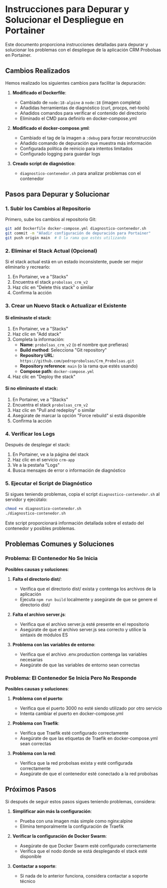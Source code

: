# Instrucciones para Depurar y Solucionar el Despliegue en Portainer

Este documento proporciona instrucciones detalladas para depurar y solucionar los problemas con el despliegue de la aplicación CRM Probolsas en Portainer.

## Cambios Realizados

Hemos realizado los siguientes cambios para facilitar la depuración:

1. **Modificado el Dockerfile**:
   - Cambiado de `node:18-alpine` a `node:18` (imagen completa)
   - Añadidas herramientas de diagnóstico (curl, procps, net-tools)
   - Añadidos comandos para verificar el contenido del directorio
   - Eliminado el CMD para definirlo en docker-compose.yml

2. **Modificado el docker-compose.yml**:
   - Cambiado el tag de la imagen a `:debug` para forzar reconstrucción
   - Añadido comando de depuración que muestra más información
   - Configurada política de reinicio para intentos limitados
   - Configurado logging para guardar logs

3. **Creado script de diagnóstico**:
   - `diagnostico-contenedor.sh` para analizar problemas con el contenedor

## Pasos para Depurar y Solucionar

### 1. Subir los Cambios al Repositorio

Primero, sube los cambios al repositorio Git:

```bash
git add Dockerfile docker-compose.yml diagnostico-contenedor.sh
git commit -m "Añadir configuración de depuración para Portainer"
git push origin main  # O la rama que estés utilizando
```

### 2. Eliminar el Stack Actual (Opcional)

Si el stack actual está en un estado inconsistente, puede ser mejor eliminarlo y recrearlo:

1. En Portainer, ve a "Stacks"
2. Encuentra el stack `probolsas_crm_v2`
3. Haz clic en "Delete this stack" o similar
4. Confirma la acción

### 3. Crear un Nuevo Stack o Actualizar el Existente

#### Si eliminaste el stack:

1. En Portainer, ve a "Stacks"
2. Haz clic en "Add stack"
3. Completa la información:
   - **Name**: `probolsas_crm_v2` (o el nombre que prefieras)
   - **Build method**: Selecciona "Git repository"
   - **Repository URL**: `https://github.com/pedroprobolsas/Crm_Probolsas.git`
   - **Repository reference**: `main` (o la rama que estés usando)
   - **Compose path**: `docker-compose.yml`
4. Haz clic en "Deploy the stack"

#### Si no eliminaste el stack:

1. En Portainer, ve a "Stacks"
2. Encuentra el stack `probolsas_crm_v2`
3. Haz clic en "Pull and redeploy" o similar
4. Asegúrate de marcar la opción "Force rebuild" si está disponible
5. Confirma la acción

### 4. Verificar los Logs

Después de desplegar el stack:

1. En Portainer, ve a la página del stack
2. Haz clic en el servicio `crm-app`
3. Ve a la pestaña "Logs"
4. Busca mensajes de error o información de diagnóstico

### 5. Ejecutar el Script de Diagnóstico

Si sigues teniendo problemas, copia el script `diagnostico-contenedor.sh` al servidor y ejecútalo:

```bash
chmod +x diagnostico-contenedor.sh
./diagnostico-contenedor.sh
```

Este script proporcionará información detallada sobre el estado del contenedor y posibles problemas.

## Problemas Comunes y Soluciones

### Problema: El Contenedor No Se Inicia

**Posibles causas y soluciones**:

1. **Falta el directorio dist/**:
   - Verifica que el directorio dist/ exista y contenga los archivos de la aplicación
   - Ejecuta `npm run build` localmente y asegúrate de que se genere el directorio dist/

2. **Falta el archivo server.js**:
   - Verifica que el archivo server.js esté presente en el repositorio
   - Asegúrate de que el archivo server.js sea correcto y utilice la sintaxis de módulos ES

3. **Problema con las variables de entorno**:
   - Verifica que el archivo .env.production contenga las variables necesarias
   - Asegúrate de que las variables de entorno sean correctas

### Problema: El Contenedor Se Inicia Pero No Responde

**Posibles causas y soluciones**:

1. **Problema con el puerto**:
   - Verifica que el puerto 3000 no esté siendo utilizado por otro servicio
   - Intenta cambiar el puerto en docker-compose.yml

2. **Problema con Traefik**:
   - Verifica que Traefik esté configurado correctamente
   - Asegúrate de que las etiquetas de Traefik en docker-compose.yml sean correctas

3. **Problema con la red**:
   - Verifica que la red probolsas exista y esté configurada correctamente
   - Asegúrate de que el contenedor esté conectado a la red probolsas

## Próximos Pasos

Si después de seguir estos pasos sigues teniendo problemas, considera:

1. **Simplificar aún más la configuración**:
   - Prueba con una imagen más simple como nginx:alpine
   - Elimina temporalmente la configuración de Traefik

2. **Verificar la configuración de Docker Swarm**:
   - Asegúrate de que Docker Swarm esté configurado correctamente
   - Verifica que el nodo donde se está desplegando el stack esté disponible

3. **Contactar a soporte**:
   - Si nada de lo anterior funciona, considera contactar a soporte técnico
